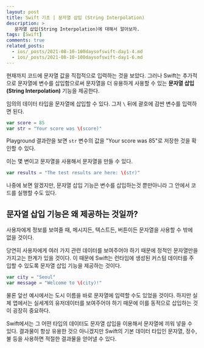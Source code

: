 ```yaml
---
layout: post
title: Swift 기초 | 문자열 삽입 (String Interpolation)
description: >
   문자열 삽입(String Interpolation)에 대해서 알아보자.
tags: [Swift]
comments: true
related_posts:
  - ios/_posts/2021-08-10-100daysofswift-day1-4.md
  - ios/_posts/2021-08-10-100daysofswift-day1-6.md
---
```


현재까지 코드에 문자열 값을 직접적으로 입력하는 것을 보았다. 그러나 Swift는 추가적으로 문자열에 변수를 삽입함으로써 문자열을 더 유용하게 사용할 수 있는 **문자열 삽입(String Interpolation)** 기능을 제공한다.

임의의 데이터 타입을 문자열에 삽입할 수 있다. 그저 `\` 뒤에 괄호에 감싼 변수를 입력하면 된다.

~~~swift
var score = 85
var str = "Your score was \(score)"
~~~

Playground 결과란을 보면 `str` 변수의 값을 "Your score was 85"로 저장한 것을 확인할 수 있다.

이는 몇 변이고 문자열을 사용해서 문자열을 만들 수 있다.

~~~swift
var results = "The test results are here: \(str)"
~~~

나중에 보면 알겠지만, 문자열 삽입 기능은 변수를 삽입하는것 뿐만아니라 그 안에서 코드를 실행할 수도 있다.


## 문자열 삽입 기능은 왜 제공하는 것일까?

사용자에게 정보를 보여줄 때, 메시지든, 텍스트든, 버튼이든 문자열을 사용할 수 밖에 없을 것이다.

당연히 사용자에게 여러 가지 관련 데이터를 보여주어야 하기 때문에 정적인 문자열만을 가지고는 한계가 있을 것이다. 이 때문에 Swift는 런타임에 생성된 커스텀 데이터를 주입할 수 있도록 문자열 삽입 기능을 제공하는 것이다.

~~~swift
var city = "Seoul"
var message = "Welcome to \(city)!"
~~~

물론 앞선 예시에서는 도시 이름을 바로 문자열에 입력할 수도 있었을 것이다. 하지만 실제 앱에서는 실세계의 유저데이터를 보여주어야 하기 때문에 이를 동적으로 삽입하는 것이 굉장히 중요하다.

Swift에서는 그 어떤 타입의 데이터도 문자열 삽입을 이용해서 문자열에 끼워 넣을 수 있다. 결과물이 항상 유용한 것으 아니겠지만 Swift의 기본 데이터 타입인 문자열, 정수, 불 등을 사용하면 적절한 결과물을 얻어낼 수 있다.
